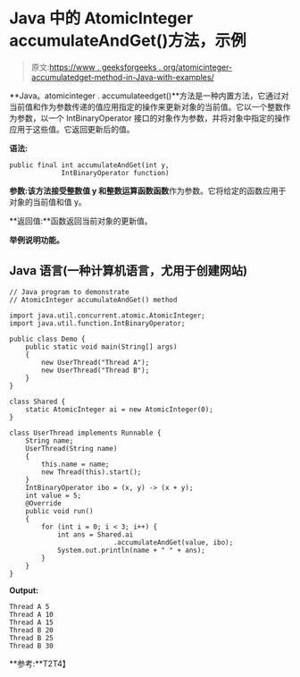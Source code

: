 # Java 中的 AtomicInteger accumulateAndGet()方法，示例

> 原文:[https://www . geeksforgeeks . org/atomicinteger-accumulatedget-method-in-Java-with-examples/](https://www.geeksforgeeks.org/atomicinteger-accumulateandget-method-in-java-with-examples/)

**Java。atomicinteger . accumulateedget()**方法是一种内置方法，它通过对当前值和作为参数传递的值应用指定的操作来更新对象的当前值。它以一个整数作为参数，以一个 IntBinaryOperator 接口的对象作为参数，并将对象中指定的操作应用于这些值。它返回更新后的值。

**语法:**

```
public final int accumulateAndGet(int y, 
             IntBinaryOperator function)
```

**参数:**该方法接受整数值 **y** 和整数运算函数**函数**作为参数。它将给定的函数应用于对象的当前值和值 y。

**返回值:**函数返回当前对象的更新值。

**举例说明功能。**

## Java 语言(一种计算机语言，尤用于创建网站)

```
// Java program to demonstrate
// AtomicInteger accumulateAndGet() method

import java.util.concurrent.atomic.AtomicInteger;
import java.util.function.IntBinaryOperator;

public class Demo {
    public static void main(String[] args)
    {
        new UserThread("Thread A");
        new UserThread("Thread B");
    }
}

class Shared {
    static AtomicInteger ai = new AtomicInteger(0);
}

class UserThread implements Runnable {
    String name;
    UserThread(String name)
    {
        this.name = name;
        new Thread(this).start();
    }
    IntBinaryOperator ibo = (x, y) -> (x + y);
    int value = 5;
    @Override
    public void run()
    {
        for (int i = 0; i < 3; i++) {
            int ans = Shared.ai
                          .accumulateAndGet(value, ibo);
            System.out.println(name + " " + ans);
        }
    }
}
```

**Output:** 

```
Thread A 5
Thread A 10
Thread A 15
Thread B 20
Thread B 25
Thread B 30
```

**参考:**T2T4】